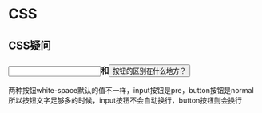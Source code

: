 # CSS

## CSS疑问

### <input>和<button>按钮的区别在什么地方？

两种按钮white-space默认的值不一样，input按钮是pre，button按钮是normal
所以按钮文字足够多的时候，input按钮不会自动换行，button按钮则会换行

